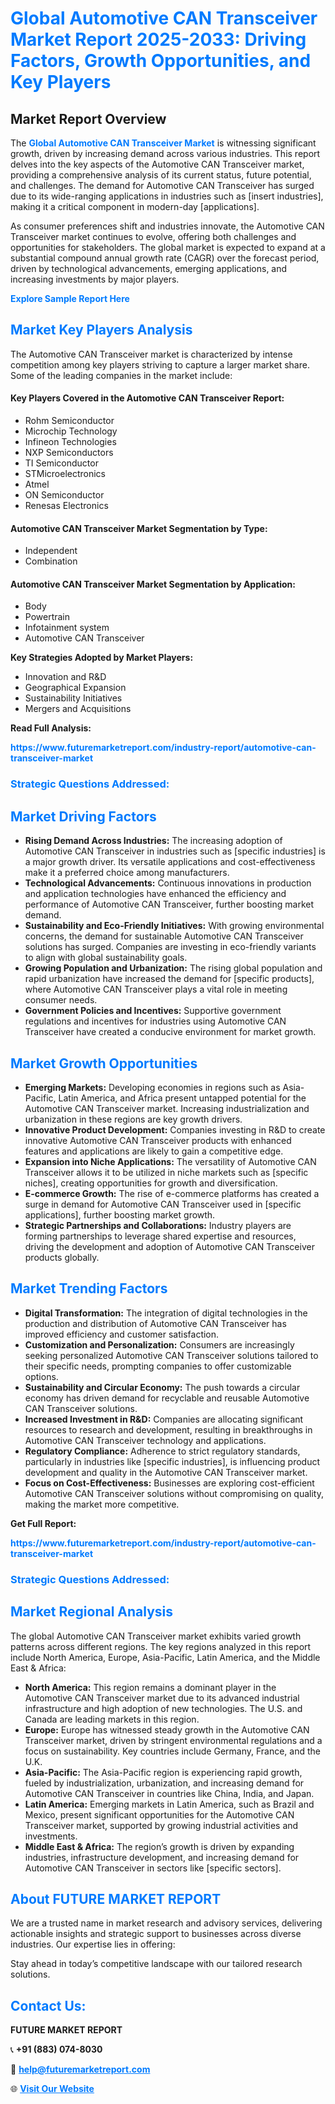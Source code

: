 <h1 style="color: #007BFF;">Global Automotive CAN Transceiver Market Report 2025-2033: Driving Factors, Growth Opportunities, and Key Players</h1>

<section id="overview">
<h2>Market Report Overview</h2>
<p>The <a href="https://www.futuremarketreport.com/industry-report/automotive-can-transceiver-market" style="color: #007BFF; text-decoration: none;"><strong>Global Automotive CAN Transceiver Market</strong></a> is witnessing significant growth, driven by increasing demand across various industries. This report delves into the key aspects of the Automotive CAN Transceiver market, providing a comprehensive analysis of its current status, future potential, and challenges. The demand for Automotive CAN Transceiver has surged due to its wide-ranging applications in industries such as [insert industries], making it a critical component in modern-day [applications].</p>
<p>As consumer preferences shift and industries innovate, the Automotive CAN Transceiver market continues to evolve, offering both challenges and opportunities for stakeholders. The global market is expected to expand at a substantial compound annual growth rate (CAGR) over the forecast period, driven by technological advancements, emerging applications, and increasing investments by major players.</p>
</section>

<section id="overview">
<p><a href="https://www.futuremarketreport.com/request-sample/reportId=126370" style="color: #007BFF; text-decoration: none;"><strong>Explore Sample Report Here</strong></a></p>
</section>

<section id="key-players">
<h2 style="color: #007BFF;">Market Key Players Analysis</h2>
<p>The Automotive CAN Transceiver market is characterized by intense competition among key players striving to capture a larger market share. Some of the leading companies in the market include:</p>
<h4>Key Players Covered in the Automotive CAN Transceiver Report:</h4>
<ul><li>Rohm Semiconductor</li><li>Microchip Technology</li><li>Infineon Technologies</li><li>NXP Semiconductors</li><li>TI Semiconductor</li><li>STMicroelectronics</li><li>Atmel</li><li>ON Semiconductor</li><li>Renesas Electronics</li></ul>
<h4>Automotive CAN Transceiver Market Segmentation by Type:</h4>
<ul><li>Independent</li><li>Combination</li></ul>

<h4>Automotive CAN Transceiver Market Segmentation by Application:</h4>
<ul><li>Body</li><li>Powertrain</li><li>Infotainment system</li><li>Automotive CAN Transceiver</li></ul>
<p><strong>Key Strategies Adopted by Market Players:</strong></p>
<ul>
<li>Innovation and R&D</li>
<li>Geographical Expansion</li>
<li>Sustainability Initiatives</li>
<li>Mergers and Acquisitions</li>
</ul>
</section>

<section>
<p><strong>Read Full Analysis: </strong></p><a href="https://www.futuremarketreport.com/industry-report/automotive-can-transceiver-market" style="color: #007BFF; text-decoration: none;"><strong>https://www.futuremarketreport.com/industry-report/automotive-can-transceiver-market</strong></a>
<h3 style="color: #007BFF;">Strategic Questions Addressed:</h3>
</section>

<section id="driving-factors">
<h2 style="color: #007BFF;">Market Driving Factors</h2>
<ul>
<li><strong>Rising Demand Across Industries:</strong> The increasing adoption of Automotive CAN Transceiver in industries such as [specific industries] is a major growth driver. Its versatile applications and cost-effectiveness make it a preferred choice among manufacturers.</li>
<li><strong>Technological Advancements:</strong> Continuous innovations in production and application technologies have enhanced the efficiency and performance of Automotive CAN Transceiver, further boosting market demand.</li>
<li><strong>Sustainability and Eco-Friendly Initiatives:</strong> With growing environmental concerns, the demand for sustainable Automotive CAN Transceiver solutions has surged. Companies are investing in eco-friendly variants to align with global sustainability goals.</li>
<li><strong>Growing Population and Urbanization:</strong> The rising global population and rapid urbanization have increased the demand for [specific products], where Automotive CAN Transceiver plays a vital role in meeting consumer needs.</li>
<li><strong>Government Policies and Incentives:</strong> Supportive government regulations and incentives for industries using Automotive CAN Transceiver have created a conducive environment for market growth.</li>
</ul>
</section>

<section id="growth-opportunities">
<h2 style="color: #007BFF;">Market Growth Opportunities</h2>
<ul>
<li><strong>Emerging Markets:</strong> Developing economies in regions such as Asia-Pacific, Latin America, and Africa present untapped potential for the Automotive CAN Transceiver market. Increasing industrialization and urbanization in these regions are key growth drivers.</li>
<li><strong>Innovative Product Development:</strong> Companies investing in R&D to create innovative Automotive CAN Transceiver products with enhanced features and applications are likely to gain a competitive edge.</li>
<li><strong>Expansion into Niche Applications:</strong> The versatility of Automotive CAN Transceiver allows it to be utilized in niche markets such as [specific niches], creating opportunities for growth and diversification.</li>
<li><strong>E-commerce Growth:</strong> The rise of e-commerce platforms has created a surge in demand for Automotive CAN Transceiver used in [specific applications], further boosting market growth.</li>
<li><strong>Strategic Partnerships and Collaborations:</strong> Industry players are forming partnerships to leverage shared expertise and resources, driving the development and adoption of Automotive CAN Transceiver products globally.</li>
</ul>
</section>

<section id="trending-factors">
<h2 style="color: #007BFF;">Market Trending Factors</h2>
<ul>
<li><strong>Digital Transformation:</strong> The integration of digital technologies in the production and distribution of Automotive CAN Transceiver has improved efficiency and customer satisfaction.</li>
<li><strong>Customization and Personalization:</strong> Consumers are increasingly seeking personalized Automotive CAN Transceiver solutions tailored to their specific needs, prompting companies to offer customizable options.</li>
<li><strong>Sustainability and Circular Economy:</strong> The push towards a circular economy has driven demand for recyclable and reusable Automotive CAN Transceiver solutions.</li>
<li><strong>Increased Investment in R&D:</strong> Companies are allocating significant resources to research and development, resulting in breakthroughs in Automotive CAN Transceiver technology and applications.</li>
<li><strong>Regulatory Compliance:</strong> Adherence to strict regulatory standards, particularly in industries like [specific industries], is influencing product development and quality in the Automotive CAN Transceiver market.</li>
<li><strong>Focus on Cost-Effectiveness:</strong> Businesses are exploring cost-efficient Automotive CAN Transceiver solutions without compromising on quality, making the market more competitive.</li>
</ul>
</section>

<section>
<p><strong>Get Full Report: </strong></p><a href="https://www.futuremarketreport.com/industry-report/automotive-can-transceiver-market" style="color: #007BFF; text-decoration: none;"><strong>https://www.futuremarketreport.com/industry-report/automotive-can-transceiver-market</strong></a>
<h3 style="color: #007BFF;">Strategic Questions Addressed:</h3>
</section>


<section id="regional-analysis">
<h2 style="color: #007BFF;">Market Regional Analysis</h2>
<p>The global Automotive CAN Transceiver market exhibits varied growth patterns across different regions. The key regions analyzed in this report include North America, Europe, Asia-Pacific, Latin America, and the Middle East & Africa:</p>
<ul>
<li><strong>North America:</strong> This region remains a dominant player in the Automotive CAN Transceiver market due to its advanced industrial infrastructure and high adoption of new technologies. The U.S. and Canada are leading markets in this region.</li>
<li><strong>Europe:</strong> Europe has witnessed steady growth in the Automotive CAN Transceiver market, driven by stringent environmental regulations and a focus on sustainability. Key countries include Germany, France, and the U.K.</li>
<li><strong>Asia-Pacific:</strong> The Asia-Pacific region is experiencing rapid growth, fueled by industrialization, urbanization, and increasing demand for Automotive CAN Transceiver in countries like China, India, and Japan.</li>
<li><strong>Latin America:</strong> Emerging markets in Latin America, such as Brazil and Mexico, present significant opportunities for the Automotive CAN Transceiver market, supported by growing industrial activities and investments.</li>
<li><strong>Middle East & Africa:</strong> The region’s growth is driven by expanding industries, infrastructure development, and increasing demand for Automotive CAN Transceiver in sectors like [specific sectors].</li>
</ul>
</section>

<footer>
<h2 style="color: #007BFF;">About FUTURE MARKET REPORT</h2>
<p>We are a trusted name in market research and advisory services, delivering actionable insights and strategic support to businesses across diverse industries. Our expertise lies in offering:</p>

<p>Stay ahead in today’s competitive landscape with our tailored research solutions.</p>

<h2 style="color: #007BFF;">Contact Us:</h2>
<p><strong>FUTURE MARKET REPORT</strong></p>
<p>📞 <strong>+91 (883) 074-8030</strong></p>
<p>📧 <strong><a href="mailto:help@futuremarketreport.com" style="color: #007BFF;">help@futuremarketreport.com</a></strong></p>
<p>🌐 <strong><a href="https://www.futuremarketreport.com/" style="color: #007BFF;">Visit Our Website</a></strong></p>
</footer>